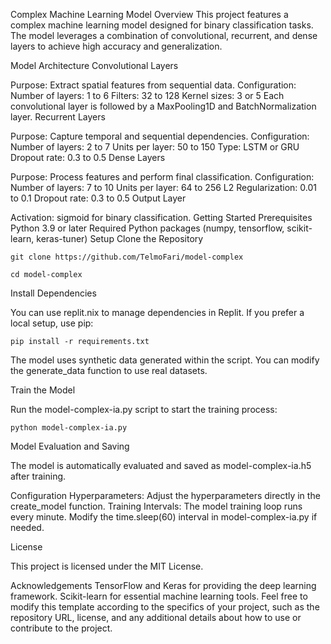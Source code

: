 Complex Machine Learning Model
Overview
This project features a complex machine learning model designed for binary classification tasks. The model leverages a combination of convolutional, recurrent, and dense layers to achieve high accuracy and generalization.

Model Architecture
Convolutional Layers

Purpose: Extract spatial features from sequential data.
Configuration:
Number of layers: 1 to 6
Filters: 32 to 128
Kernel sizes: 3 or 5
Each convolutional layer is followed by a MaxPooling1D and BatchNormalization layer.
Recurrent Layers

Purpose: Capture temporal and sequential dependencies.
Configuration:
Number of layers: 2 to 7
Units per layer: 50 to 150
Type: LSTM or GRU
Dropout rate: 0.3 to 0.5
Dense Layers

Purpose: Process features and perform final classification.
Configuration:
Number of layers: 7 to 10
Units per layer: 64 to 256
L2 Regularization: 0.01 to 0.1
Dropout rate: 0.3 to 0.5
Output Layer

Activation: sigmoid for binary classification.
Getting Started
Prerequisites
Python 3.9 or later
Required Python packages (numpy, tensorflow, scikit-learn, keras-tuner)
Setup
Clone the Repository
```
git clone https://github.com/TelmoFari/model-complex
```
```
cd model-complex 
```
Install Dependencies

You can use replit.nix to manage dependencies in Replit. If you prefer a local setup, use pip:
```
pip install -r requirements.txt
```
The model uses synthetic data generated within the script. You can modify the generate_data function to use real datasets.

Train the Model

Run the model-complex-ia.py script to start the training process:
```
python model-complex-ia.py
```
Model Evaluation and Saving

The model is automatically evaluated and saved as model-complex-ia.h5 after training.

Configuration
Hyperparameters: Adjust the hyperparameters directly in the create_model function.
Training Intervals: The model training loop runs every minute. Modify the time.sleep(60) interval in model-complex-ia.py if needed.

License

This project is licensed under the MIT License.

Acknowledgements
TensorFlow and Keras for providing the deep learning framework.
Scikit-learn for essential machine learning tools.
Feel free to modify this template according to the specifics of your project, such as the repository URL, license, and any additional details about how to use or contribute to the project.






